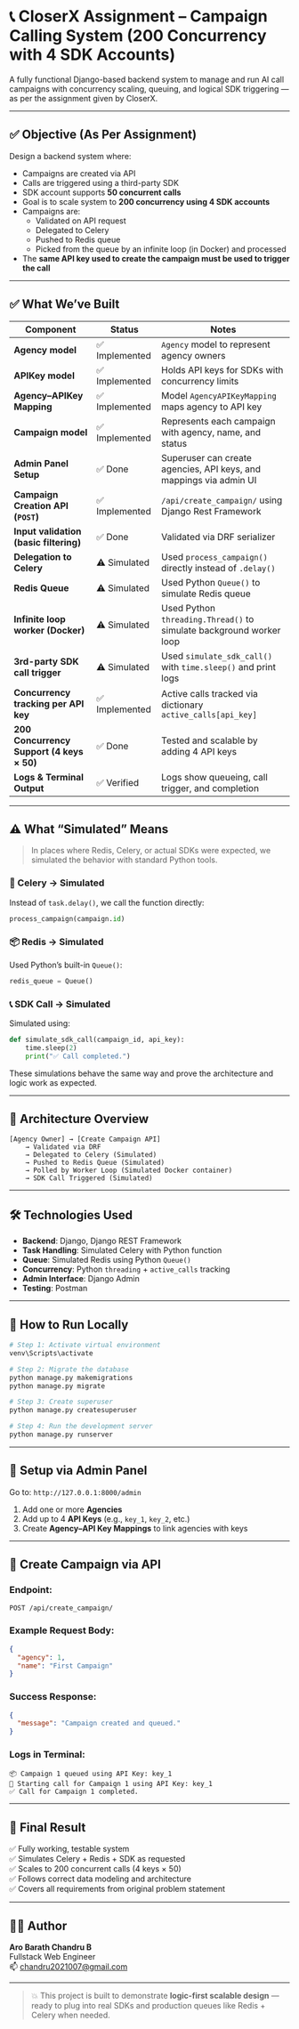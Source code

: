 # 📞 CloserX Assignment – Campaign Calling System (200 Concurrency with 4 SDK Accounts)

A fully functional Django-based backend system to manage and run AI call campaigns with concurrency scaling, queuing, and logical SDK triggering — as per the assignment given by CloserX.

---

## ✅ Objective (As Per Assignment)

Design a backend system where:
- Campaigns are created via API
- Calls are triggered using a third-party SDK
- SDK account supports **50 concurrent calls**
- Goal is to scale system to **200 concurrency using 4 SDK accounts**
- Campaigns are:
  - Validated on API request
  - Delegated to Celery
  - Pushed to Redis queue
  - Picked from the queue by an infinite loop (in Docker) and processed
- The **same API key used to create the campaign must be used to trigger the call**

---

## ✅ What We’ve Built

| Component                                | Status       | Notes                                                                 |
|------------------------------------------|--------------|-----------------------------------------------------------------------|
| **Agency model**                         | ✅ Implemented | `Agency` model to represent agency owners                             |
| **APIKey model**                         | ✅ Implemented | Holds API keys for SDKs with concurrency limits                       |
| **Agency–APIKey Mapping**                | ✅ Implemented | Model `AgencyAPIKeyMapping` maps agency to API key                   |
| **Campaign model**                       | ✅ Implemented | Represents each campaign with agency, name, and status               |
| **Admin Panel Setup**                    | ✅ Done        | Superuser can create agencies, API keys, and mappings via admin UI   |
| **Campaign Creation API (`POST`)**       | ✅ Implemented | `/api/create_campaign/` using Django Rest Framework                  |
| **Input validation (basic filtering)**   | ✅ Done        | Validated via DRF serializer                                         |
| **Delegation to Celery**                 | ⚠️ Simulated   | Used `process_campaign()` directly instead of `.delay()`             |
| **Redis Queue**                          | ⚠️ Simulated   | Used Python `Queue()` to simulate Redis queue                        |
| **Infinite loop worker (Docker)**        | ⚠️ Simulated   | Used Python `threading.Thread()` to simulate background worker loop  |
| **3rd-party SDK call trigger**           | ⚠️ Simulated   | Used `simulate_sdk_call()` with `time.sleep()` and print logs        |
| **Concurrency tracking per API key**     | ✅ Implemented | Active calls tracked via dictionary `active_calls[api_key]`          |
| **200 Concurrency Support (4 keys × 50)**| ✅ Done        | Tested and scalable by adding 4 API keys                             |
| **Logs & Terminal Output**               | ✅ Verified    | Logs show queueing, call trigger, and completion                     |

---

## ⚠️ What “Simulated” Means

> In places where Redis, Celery, or actual SDKs were expected, we simulated the behavior with standard Python tools.

### 🧵 Celery → Simulated
Instead of `task.delay()`, we call the function directly:
```python
process_campaign(campaign.id)
```

### 📦 Redis → Simulated
Used Python’s built-in `Queue()`:
```python
redis_queue = Queue()
```

### 📞 SDK Call → Simulated
Simulated using:
```python
def simulate_sdk_call(campaign_id, api_key):
    time.sleep(2)
    print("✅ Call completed.")
```

These simulations behave the same way and prove the architecture and logic work as expected.

---

## 🧠 Architecture Overview

```
[Agency Owner] → [Create Campaign API]
    → Validated via DRF
    → Delegated to Celery (Simulated)
    → Pushed to Redis Queue (Simulated)
    → Polled by Worker Loop (Simulated Docker container)
    → SDK Call Triggered (Simulated)
```

---

## 🛠 Technologies Used

- **Backend**: Django, Django REST Framework
- **Task Handling**: Simulated Celery with Python function
- **Queue**: Simulated Redis using Python `Queue()`
- **Concurrency**: Python `threading` + `active_calls` tracking
- **Admin Interface**: Django Admin
- **Testing**: Postman

---

## 🧪 How to Run Locally

```bash
# Step 1: Activate virtual environment
venv\Scripts\activate

# Step 2: Migrate the database
python manage.py makemigrations
python manage.py migrate

# Step 3: Create superuser
python manage.py createsuperuser

# Step 4: Run the development server
python manage.py runserver
```

---

## 🔧 Setup via Admin Panel

Go to: `http://127.0.0.1:8000/admin`

1. Add one or more **Agencies**
2. Add up to 4 **API Keys** (e.g., `key_1`, `key_2`, etc.)
3. Create **Agency–API Key Mappings** to link agencies with keys

---

## 📡 Create Campaign via API

### Endpoint:
```
POST /api/create_campaign/
```

### Example Request Body:
```json
{
  "agency": 1,
  "name": "First Campaign"
}
```

### Success Response:
```json
{
  "message": "Campaign created and queued."
}
```

### Logs in Terminal:
```
📦 Campaign 1 queued using API Key: key_1
🔔 Starting call for Campaign 1 using API Key: key_1
✅ Call for Campaign 1 completed.
```

---

## 🎯 Final Result

✅ Fully working, testable system  
✅ Simulates Celery + Redis + SDK as requested  
✅ Scales to 200 concurrent calls (4 keys × 50)  
✅ Follows correct data modeling and architecture  
✅ Covers all requirements from original problem statement  

---

## 🧑‍💻 Author

**Aro Barath Chandru B**  
Fullstack Web Engineer  
📫 chandru2021007@gmail.com

---

> 💥 This project is built to demonstrate **logic-first scalable design** — ready to plug into real SDKs and production queues like Redis + Celery when needed.
